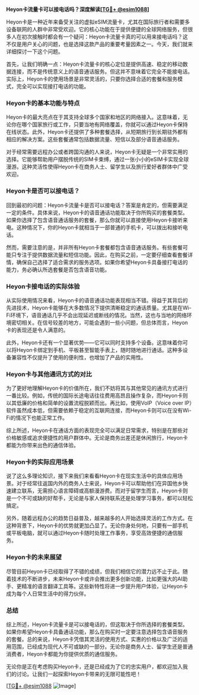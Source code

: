 **Heyon卡流量卡可以接电话吗？深度解读[[TG💪+ @esim1088](https://t.me/s/esim1088)]**

Heyon卡是一种近年来备受关注的虚拟eSIM流量卡，尤其在国际旅行者和需要多设备联网的人群中非常受欢迎。它的核心功能在于提供便捷的全球网络服务，但很多人在初次接触时都会有一个疑问：Heyon卡流量卡真的可以用来接电话吗？这不仅是用户关心的问题，也是选择这款产品的重要考量因素之一。今天，我们就来详细探讨一下这个问题。

首先，让我们明确一点：Heyon卡流量卡的核心定位是提供高速、稳定的移动数据连接，而不是传统意义上的语音通话服务。但这并不意味着它完全不能接电话。实际上，Heyon卡的使用场景是非常灵活的，只要你选择合适的套餐和服务模式，完全可以实现接打电话的功能。

### Heyon卡的基本功能与特点

Heyon卡的最大亮点在于其支持全球多个国家和地区的网络接入。这意味着，无论你在哪个国家旅行或工作，只要当地有网络覆盖，你就可以通过Heyon卡保持在线状态。此外，Heyon卡还提供了多种套餐选择，从短期旅行到长期驻外都有相应的解决方案。这些套餐通常包括数据流量、短信以及部分语音通话服务。

对于经常需要远程办公或者跨国沟通的人来说，Heyon卡无疑是一个非常实用的选择。它能够帮助用户摆脱传统的SIM卡束缚，通过一张小小的eSIM卡实现全球漫游。这种灵活性使得Heyon卡在商务人士、留学生以及旅行爱好者群体中广受欢迎。

### Heyon卡是否可以接电话？

回到最初的问题：Heyon卡流量卡是否可以接电话？答案是肯定的，但需要满足一定的条件。具体来说，Heyon卡的语音通话功能取决于你所购买的套餐类型。如果你选择了包含语音通话服务的套餐，那么你就可以直接使用Heyon卡接听来电。这种情况下，你的Heyon卡就相当于一部普通的手机卡，可以拨出和接听电话。

然而，需要注意的是，并非所有Heyon卡套餐都包含语音通话服务。有些套餐可能只专注于提供数据流量和短信功能。因此，在购买之前，一定要仔细查看套餐详情，确保自己选择了适合需求的服务选项。如果你希望Heyon卡具备接打电话的能力，务必确认所选套餐是否包含语音功能。

### Heyon卡接电话的实际体验

从实际使用情况来看，Heyon卡的语音通话功能表现相当不错。得益于其背后的先进技术，Heyon卡能够在大多数情况下提供清晰稳定的通话质量。尤其是在Wi-Fi环境下，语音通话几乎不会出现延迟或断线的情况。当然，这也与当地的网络环境密切相关。在信号较差的地方，可能会遇到一些小问题，但总体而言，Heyon卡的表现还是令人满意的。

此外，Heyon卡还有一个显著优势——它可以同时支持多个设备。这意味着你可以将Heyon卡绑定到手机、平板甚至智能手表上，随时随地进行通话。这种多设备兼容性不仅提升了使用的便利性，也增加了产品的实用性。

### Heyon卡与其他通讯方式的对比

为了更好地理解Heyon卡的价值所在，我们不妨将其与其他常见的通讯方式进行一番比较。例如，传统的国际长途电话往往费用高昂且操作复杂，而Heyon卡则以其低廉的价格和简单的设置流程脱颖而出。再比如，使用VoIP（Voice over IP）软件虽然成本低，但需要依赖于稳定的互联网连接，而Heyon卡则可以在没有Wi-Fi的情况下也能正常工作。

综上所述，Heyon卡在通话方面的表现完全可以满足日常需求，特别是在那些对价格敏感或追求便捷性的用户群体中。无论是商务出差还是休闲旅行，Heyon卡都能为你带来出色的通信体验。

### Heyon卡的实际应用场景

说了这么多理论知识，接下来我们来看看Heyon卡在现实生活中的具体应用场景。对于经常往返国内外的商务人士来说，Heyon卡可以帮助他们在异国他乡快速建立联系，无需担心语言障碍或高额漫游费。而对于留学生而言，Heyon卡则是一个不可或缺的好帮手，无论是与家人保持联系还是处理学习事务，都可以轻松搞定。

另外，随着远程办公的趋势日益普及，越来越多的人开始选择灵活的工作方式。在这种背景下，Heyon卡的优势就更加凸显了。无论你身处何地，只要有一部手机或平板电脑，就可以通过Heyon卡随时处理工作事务，享受高效便捷的通信服务。

### Heyon卡的未来展望

尽管目前Heyon卡已经取得了不错的成绩，但我们相信它的潜力远不止于此。随着技术的不断进步，未来Heyon卡或许会推出更多创新功能，比如更强大的AI助手、更精准的语言翻译工具等。这些新特性将进一步提升用户体验，让Heyon卡成为每个人日常生活中的得力伙伴。

### 总结

综上所述，Heyon卡流量卡是可以接电话的，但这取决于你所选择的套餐类型。如果你希望Heyon卡具备通话功能，那么在购买时一定要注意选择包含语音服务的套餐。总的来说，Heyon卡凭借其灵活的使用方式、实惠的价格以及广泛的适用范围，已经成为现代人不可或缺的一部分。无论你是商务人士、留学生还是普通消费者，Heyon卡都能为你提供优质的通信服务。

无论你是正在考虑购买Heyon卡，还是已经成为了它的忠实用户，都欢迎加入我们的讨论。让我们一起探索Heyon卡带来的无限可能性吧！

[[TG💪+ @esim1088](https://t.me/s/esim1088) ![Image](https://i.postimg.cc/4NQfJmqS/Snipaste-2025-05-13-00-14-12.png)]